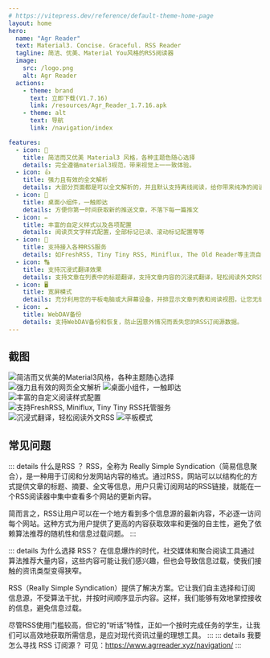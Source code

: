```yaml
---
# https://vitepress.dev/reference/default-theme-home-page
layout: home
hero:
  name: "Agr Reader"
  text: Material3. Concise. Graceful. RSS Reader
  tagline: 简洁、优美、Material You风格的RSS阅读器
  image:
    src: /logo.png
    alt: Agr Reader
  actions:
    - theme: brand
      text: 立即下载(V1.7.16)
      link: /resources/Agr_Reader_1.7.16.apk
    - theme: alt
      text: 导航
      link: /navigation/index

features:
  - icon: 🎨
    title: 简洁而又优美 Material3 风格，各种主题色随心选择
    details: 完全遵循material3规范，带来视觉上一一致体验。
  - icon: 👍
    title: 强力且有效的全文解析
    details: 大部分页面都是可以全文解析的，并且默认支持离线阅读，给你带来纯净的阅读体验
  - icon: 📱
    title: 桌面小组件，一触即达
    details: 方便你第一时间获取新的推送文章，不落下每一篇推文
  - icon: ✏
    title: 丰富的自定义样式以及各项配置
    details: 阅读页文字样式配置，全部标记已读、滚动标记配置等等
  - icon: 👏
    title: 支持接入各种RSS服务
    details: 如FreshRSS, Tiny Tiny RSS, Miniflux, The Old Reader等主流自托管服务均可支持，包括以及Google Reader API和Fever API。inoreader、feedly正在逐步支持中...
  - icon: 🔠
    title: 支持沉浸式翻译效果
    details: 支持文章在列表中的标题翻译，支持文章内容的沉浸式翻译，轻松阅读外文RSS文章，不再有语言障碍
  - icon: 🖥️
    title: 宽屏模式
    details: 充分利用您的平板电脑或大屏幕设备，并排显示文章列表和阅读视图，让您无缝浏览。
  - icon: ☁️
    title: WebDAV备份
    details: 支持WebDAV备份和恢复，防止因意外情况而丢失您的RSS订阅源数据。
---
```


## 截图
<div class="horizontal-scroll">
  <img src="/screenshots/1.webp" alt="简洁而又优美的Material3风格，各种主题随心选择" data-zoomable class="image_screenshot medium-zoom-image">
  <img src="/screenshots/2.webp" alt="强力且有效的网页全文解析" data-zoomable class="image_screenshot medium-zoom-image">
  <img src="/screenshots/3.webp" alt="桌面小组件，一触即达" data-zoomable class="image_screenshot medium-zoom-image">
  <img src="/screenshots/4.webp" alt="丰富的自定义阅读样式配置" data-zoomable class="image_screenshot medium-zoom-image">
  <img src="/screenshots/5.webp" alt="支持FreshRSS, Miniflux, Tiny Tiny RSS托管服务" data-zoomable class="image_screenshot medium-zoom-image">
  <img src="/screenshots/6.webp" alt="沉浸式翻译，轻松阅读外文RSS" data-zoomable class="image_screenshot medium-zoom-image">
  <img src="/screenshots/7.webp" alt="平板模式" data-zoomable class="image_screenshot medium-zoom-image">
</div>

## 常见问题
::: details 什么是RSS ？
RSS，全称为 Really Simple Syndication（简易信息聚合），是一种用于订阅和分发网站内容的格式。通过RSS，网站可以以结构化的方式提供文章的标题、摘要、全文等信息，用户只需订阅网站的RSS链接，就能在一个RSS阅读器中集中查看多个网站的更新内容。

简而言之，RSS让用户可以在一个地方看到多个信息源的最新内容，不必逐一访问每个网站。这种方式为用户提供了更高的内容获取效率和更强的自主性，避免了依赖算法推荐的随机性和信息过载问题。
:::

::: details 为什么选择 RSS？
在信息爆炸的时代，社交媒体和聚合阅读工具通过算法推荐大量内容，这些内容可能让我们感兴趣，但也会导致信息过载，使我们接触的资讯类型变得狭窄。

RSS（Really Simple Syndication）提供了解决方案。它让我们自主选择和订阅信息源，不受算法干扰，并按时间顺序显示内容。这样，我们能够有效地掌控接收的信息，避免信息过载。

尽管RSS使用门槛较高，但它的“听话”特性，正如一个按时完成任务的学生，让我们可以高效地获取所需信息，是应对现代资讯过量的理想工具。
:::
::: details 我要怎么寻找 RSS 订阅源？
可见：https://www.agrreader.xyz/navigation/
:::